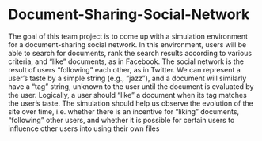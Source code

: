 # Document-Sharing-Social-Network

The goal of this team project is to come up with a simulation environment for a document-sharing social network. In this environment, users will be able to search for documents, rank the search results according to various criteria, and “like” documents, as in Facebook. The social network is the result of users “following” each other, as in Twitter. We can represent a user’s taste by a simple string (e.g., “jazz”), and a document will similarly have a “tag” string, unknown to the user until the document is evaluated by the user. Logically, a user should “like” a document when its tag matches the user’s taste. The simulation should help us observe the evolution of the site over time, i.e. whether there is an incentive for “liking” documents, “following” other users, and whether it is possible for certain users to influence other users into using their own files

